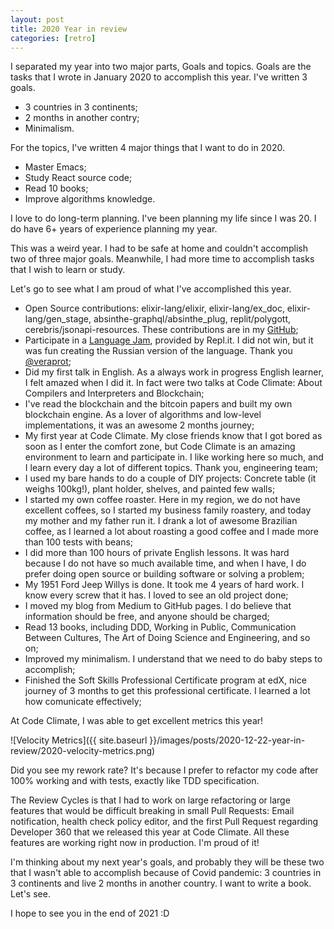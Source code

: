 ```yaml
---
layout: post
title: 2020 Year in review
categories: [retro]
---
```


I separated my year into two major parts, Goals and topics. Goals are the tasks that I wrote in January 2020 to accomplish this year. I've written 3 goals.

- 3 countries in 3 continents;
- 2 months in another contry;
- Minimalism.

For the topics, I've written 4 major things that I want to do in 2020.

- Master Emacs;
- Study React source code;
- Read 10 books;
- Improve algorithms knowledge.

I love to do long-term planning. I've been planning my life since I was 20. I do have 6+ years of experience planning my year.

This was a weird year. I had to be safe at home and couldn't accomplish two of three major goals. Meanwhile, I had more time to accomplish tasks that I wish to learn or study.

Let's go to see what I am proud of what I've accomplished this year.

- Open Source contributions: elixir-lang/elixir, elixir-lang/ex_doc, elixir-lang/gen_stage, absinthe-graphql/absinthe_plug, replit/polygott, cerebris/jsonapi-resources. These contributions are in my [GitHub](https://github.com/vgsantoniazzi);
- Participate in a [Language Jam](https://repl.it/@tinylang/), provided by Repl.it. I did not win, but it was fun creating the Russian version of the language. Thank you [@veraprot](https://github.com/veraprot);
- Did my first talk in English. As a always work in progress English learner, I felt amazed when I did it. In fact were two talks at Code Climate: About Compilers and Interpreters and Blockchain;
- I've read the blockchain and the bitcoin papers and built my own blockchain engine. As a lover of algorithms and low-level implementations, it was an awesome 2 months journey;
- My first year at Code Climate. My close friends know that I got bored as soon as I enter the comfort zone, but Code Climate is an amazing environment to learn and participate in. I like working here so much, and I learn every day a lot of different topics. Thank you, engineering team;
- I used my bare hands to do a couple of DIY projects: Concrete table (it weighs 100kg!), plant holder, shelves, and painted few walls;
- I started my own coffee roaster. Here in my region, we do not have excellent coffees, so I started my business family roastery, and today my mother and my father run it. I drank a lot of awesome Brazilian coffee, as I learned a lot about roasting a good coffee and I made more than 100 tests with beans;
- I did more than 100 hours of private English lessons. It was hard because I do not have so much available time, and when I have, I do prefer doing open source or building software or solving a problem;
- My 1951 Ford Jeep Willys is done. It took me 4 years of hard work. I know every screw that it has. I loved to see an old project done;
- I moved my blog from Medium to GitHub pages. I do believe that information should be free, and anyone should be charged;
- Read 13 books, including DDD, Working in Public, Communication Between Cultures, The Art of Doing Science and Engineering, and so on;
- Improved my minimalism. I understand that we need to do baby steps to accomplish;
- Finished the Soft Skills Professional Certificate program at edX, nice journey of 3 months to get this professional certificate. I learned a lot how comunicate effectively;

At Code Climate, I was able to get excellent metrics this year!

![Velocity Metrics]({{ site.baseurl  }}/images/posts/2020-12-22-year-in-review/2020-velocity-metrics.png)

Did you see my rework rate? It's because I prefer to refactor my code after 100% working and with tests, exactly like TDD specification.

The Review Cycles is that I had to work on large refactoring or large features that would be difficult breaking in small Pull Requests: Email notification, health check policy editor, and the first Pull Request regarding Developer 360 that we released this year at Code Climate. All these features are working right now in production. I'm proud of it!

I'm thinking about my next year's goals, and probably they will be these two that I wasn't able to accomplish because of Covid pandemic: 3 countries in 3 continents and live 2 months in another country. I want to write a book. Let's see.

I hope to see you in the end of 2021 :D